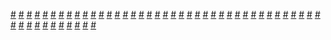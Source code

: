 <a href="https://houhuayuan.vip/%e8%b6%85%e5%b7%a8%e6%a0%b9%e4%bc%aa%e5%a8%98%e4%b9%9f%e6%83%b3%e5%bd%93%e5%a5%b3%e5%ad%a9%e5%ad%90-%e7%ac%ac%e5%85%ad%e5%8d%81%e7%ab%a0">#</a>   <a href="https://houhuayuan.vip/%e5%8f%98%e8%ba%ab%e8%90%9d%e8%8e%89%e7%9a%84%e8%bd%ae%e5%9b%9e%e5%8f%97%e8%99%90%e4%b9%8b%e6%97%85-%e7%ac%ac%e4%b8%89%e7%ab%a0">#</a>   <a href="https://houhuayuan.vip/%e5%ad%95%e5%a0%95%e7%9a%84%e9%ad%94%e5%a5%b3-%e7%ac%ac%e4%b8%80%e7%ab%a0">#</a>   <a href="https://houhuayuan.vip/%e5%8f%98%e8%ba%ab%e8%90%9d%e8%8e%89%e7%9a%84%e8%bd%ae%e5%9b%9e%e5%8f%97%e8%99%90%e4%b9%8b%e6%97%85-%e7%ac%ac%e4%ba%8c%e7%ab%a0">#</a>   <a href="https://houhuayuan.vip/%e8%b6%85%e5%b7%a8%e6%a0%b9%e4%bc%aa%e5%a8%98%e4%b9%9f%e6%83%b3%e5%bd%93%e5%a5%b3%e5%ad%a9%e5%ad%90-%e7%ac%ac%e4%ba%94%e5%8d%81%e4%b9%9d%e7%ab%a0">#</a>   <a href="https://houhuayuan.vip/%e5%8f%8d%e6%ad%a3%e4%b8%8d%e6%83%b3%e6%b4%bb%e4%ba%86%ef%bc%8c%e6%8d%a2%e7%a7%8d%e4%ba%ba%e7%94%9f%e8%af%95%e8%af%95-%e7%ac%ac%e4%b8%89%e7%ab%a0">#</a>   <a href="https://houhuayuan.vip/%e7%b2%be%e7%81%b5%e6%81%92%e4%b9%85%e8%bf%9c%ef%bc%8c%e4%b8%80%e5%8f%aa%e6%b0%b8%e6%b5%81%e4%bc%a0-%e7%ac%ac%e4%b8%80%e7%ab%a0">#</a>   <a href="https://houhuayuan.vip/%e5%b7%ab%e7%9b%bc%e7%9b%bc%e6%b4%9e%e6%88%bf%e8%8a%b1%e7%83%9b%e5%a4%9c">#</a>   <a href="https://houhuayuan.vip/%e4%b8%80%e8%a7%89%e9%86%92%e6%9d%a5%e5%8f%98%e6%88%90%e7%bd%91%e5%8f%8b%e7%9a%84%e7%8c%ab%e5%92%aa-%e7%ac%ac%e4%ba%8c%e7%ab%a0">#</a>   <a href="https://houhuayuan.vip/%e6%89%b6%e5%a5%b9%e5%b9%bb%e6%83%b3%e4%b8%96%e7%95%8c%e4%b9%8b%e5%a5%b3%e6%ad%a6%e7%a5%9e%e5%ad%a6%e9%99%a2-%e7%ac%ac%e5%85%ab%e7%ab%a0">#</a>   <a href="https://houhuayuan.vip/%e4%b8%9d%e8%a2%9c-%e7%ac%ac%e4%ba%8c%e7%ab%a0">#</a>   <a href="https://houhuayuan.vip/%e5%85%bd%e5%a8%98%e7%ba%aa%e5%85%83-%e7%ac%ac%e4%ba%94%e7%ab%a0">#</a>   <a href="https://houhuayuan.vip/%e5%8f%98%e8%a3%85%e7%9a%84%e5%8d%a7%e5%ba%95%e8%ad%a6%e8%8a%b1">#</a>   <a href="https://houhuayuan.vip/%e5%8f%98%e8%ba%ab%e8%90%9d%e8%8e%89%e7%9a%84%e8%bd%ae%e5%9b%9e%e5%8f%97%e8%99%90%e4%b9%8b%e6%97%85-%e7%ac%ac%e4%b8%80%e7%ab%a0">#</a>   <a href="https://houhuayuan.vip/astrisend-%e7%ac%ac%e4%b8%80%e7%ab%a0">#</a>   <a href="https://houhuayuan.vip/%e4%ba%8c%e6%ac%a1%e8%bd%ac%e7%94%9f%e5%8f%98%e6%88%90%e5%b7%a8%e4%b9%b3%e9%be%99%e5%a8%98%e4%b9%9f%e8%a6%81%e5%8a%aa%e5%8a%9b%e6%b4%bb%e4%b8%8b%e5%8e%bb-%e7%ac%ac%e4%ba%94%e7%ab%a0">#</a>   <a href="https://houhuayuan.vip/%e8%b6%85%e5%b7%a8%e6%a0%b9%e4%bc%aa%e5%a8%98%e4%b9%9f%e6%83%b3%e5%bd%93%e5%a5%b3%e5%ad%a9%e5%ad%90-%e7%ac%ac%e4%ba%94%e5%8d%81%e5%85%ab%e7%ab%a0">#</a>   <a href="https://houhuayuan.vip/%e5%8f%8d%e6%ad%a3%e4%b8%8d%e6%83%b3%e6%b4%bb%e4%ba%86%ef%bc%8c%e6%8d%a2%e7%a7%8d%e4%ba%ba%e7%94%9f%e8%af%95%e8%af%95-%e7%ac%ac%e4%ba%8c%e7%ab%a0">#</a>   <a href="https://houhuayuan.vip/%e5%8f%8d%e6%ad%a3%e4%b8%8d%e6%83%b3%e6%b4%bb%e4%ba%86%ef%bc%8c%e6%8d%a2%e7%a7%8d%e4%ba%ba%e7%94%9f%e8%af%95%e8%af%95-%e7%ac%ac%e4%b8%80%e7%ab%a0">#</a>   <a href="https://houhuayuan.vip/%e6%ac%a2%e8%bf%8e%e6%9d%a5%e5%88%b0%e5%ad%90%e5%ae%ab%e8%87%b3%e4%b8%8a%e7%9a%84%e4%b8%96%e7%95%8c-%e7%ac%ac%e4%ba%8c%e5%8d%81%e4%ba%8c%e7%ab%a0">#</a>   <a href="https://houhuayuan.vip/%e6%89%b6%e5%a5%b9%e5%b9%bb%e6%83%b3%e4%b8%96%e7%95%8c%e4%b9%8b%e5%a5%b3%e6%ad%a6%e7%a5%9e%e5%ad%a6%e9%99%a2-%e7%ac%ac%e4%b8%83%e7%ab%a0">#</a>   <a href="https://houhuayuan.vip/%e8%b6%85%e5%b7%a8%e6%a0%b9%e4%bc%aa%e5%a8%98%e4%b9%9f%e6%83%b3%e5%bd%93%e5%a5%b3%e5%ad%a9%e5%ad%90-%e7%ac%ac%e4%ba%94%e5%8d%81%e4%b8%83%e7%ab%a0">#</a>   <a href="https://houhuayuan.vip/%e9%9d%a2%e8%af%95%e5%a5%b3%e8%a3%85%e7%a7%98%e4%b9%a6">#</a>   <a href="https://houhuayuan.vip/%e9%bb%91%e4%b9%8b%e7%99%bd%e7%99%be%e5%90%88-%e7%ac%ac%e4%ba%8c%e7%ab%a0">#</a>   <a href="https://houhuayuan.vip/%e5%90%8d%e4%b8%ba%e5%a5%b3%e4%bb%86-%e7%ac%ac%e4%b8%80%e7%ab%a0">#</a>   <a href="https://houhuayuan.vip/%e4%b8%80%e8%a7%89%e9%86%92%e6%9d%a5%e5%8f%98%e6%88%90%e7%bd%91%e5%8f%8b%e7%9a%84%e7%8c%ab%e5%92%aa-%e7%ac%ac%e4%b8%80%e7%ab%a0">#</a>   <a href="https://houhuayuan.vip/%e8%b6%85%e5%b7%a8%e6%a0%b9%e4%bc%aa%e5%a8%98%e4%b9%9f%e6%83%b3%e5%bd%93%e5%a5%b3%e5%ad%a9%e5%ad%90-%e7%ac%ac%e4%ba%94%e5%8d%81%e5%85%ad%e7%ab%a0">#</a>   <a href="https://houhuayuan.vip/%e5%8f%98%e8%ba%ab%e7%a6%8f%e5%88%a9%e5%a7%ac-%e7%ac%ac%e4%b8%83%e7%ab%a0">#</a>   <a href="https://houhuayuan.vip/%e8%b6%85%e5%b7%a8%e6%a0%b9%e4%bc%aa%e5%a8%98%e4%b9%9f%e6%83%b3%e5%bd%93%e5%a5%b3%e5%ad%a9%e5%ad%90-%e7%ac%ac%e4%ba%94%e5%8d%81%e4%ba%94%e7%ab%a0">#</a>   <a href="https://houhuayuan.vip/%e9%bb%91%e4%b9%8b%e7%99%bd%e7%99%be%e5%90%88-%e7%ac%ac%e4%b8%80%e7%ab%a0">#</a>   <a href="https://houhuayuan.vip/%e6%89%b6%e5%a5%b9%e5%b9%bb%e6%83%b3%e4%b8%96%e7%95%8c%e4%b9%8b%e5%a5%b3%e6%ad%a6%e7%a5%9e%e5%ad%a6%e9%99%a2-%e7%ac%ac%e5%85%ad%e7%ab%a0">#</a>   <a href="https://houhuayuan.vip/%e4%b8%9d%e8%a2%9c-%e7%ac%ac%e4%b8%80%e7%ab%a0">#</a>   <a href="https://houhuayuan.vip/%e5%8f%98%e6%88%90%e8%87%ad%e7%94%b7%e4%ba%ba%e7%9a%84%e6%88%91%e6%83%b3%e8%a6%81%e5%8f%98%e5%9b%9e%e5%a5%b3%e5%ad%a9%e5%ad%90-%e7%ac%ac%e4%ba%8c%e7%ab%a0">#</a>   <a href="https://houhuayuan.vip/%e8%b6%85%e5%b7%a8%e6%a0%b9%e4%bc%aa%e5%a8%98%e4%b9%9f%e6%83%b3%e5%bd%93%e5%a5%b3%e5%ad%a9%e5%ad%90-%e7%ac%ac%e4%ba%94%e5%8d%81%e5%9b%9b%e7%ab%a0">#</a>   <a href="https://houhuayuan.vip/%e8%a7%82%e5%af%9f%e8%80%85%e6%97%a5%e5%bf%97-%e7%ac%ac%e4%b8%89%e7%ab%a0">#</a>   <a href="https://houhuayuan.vip/%e5%8f%98%e6%80%a7%e6%89%8b%e6%9c%af%e5%b7%a5%e4%bd%9c%e5%ae%a4-%e7%ac%ac%e4%b8%80%e7%ab%a0">#</a>   <a href="https://houhuayuan.vip/%e9%9c%87%e6%83%8a-%e6%88%91%e5%b1%85%e7%84%b6%e8%a2%ab%e6%8d%a1%e5%9b%9e%e6%9d%a5%e7%9a%84%e5%85%bd%e8%80%b3%e5%a8%98%e5%8f%98%e6%88%90%e8%82%89%e4%be%bf%e5%99%a8-%e7%ac%ac%e4%ba%94%e7%ab%a0">#</a>   <a href="https://houhuayuan.vip/%e8%b6%85%e5%b7%a8%e6%a0%b9%e4%bc%aa%e5%a8%98%e4%b9%9f%e6%83%b3%e5%bd%93%e5%a5%b3%e5%ad%a9%e5%ad%90-%e7%ac%ac%e4%ba%94%e5%8d%81%e4%b8%89%e7%ab%a0">#</a>   <a href="https://houhuayuan.vip/%e6%ac%a2%e8%bf%8e%e6%9d%a5%e5%88%b0%e5%ad%90%e5%ae%ab%e8%87%b3%e4%b8%8a%e7%9a%84%e4%b8%96%e7%95%8c-%e7%ac%ac%e4%ba%8c%e5%8d%81%e4%b8%80%e7%ab%a0">#</a>   <a href="https://houhuayuan.vip/%e5%8f%98%e6%88%90%e8%87%ad%e7%94%b7%e4%ba%ba%e7%9a%84%e6%88%91%e6%83%b3%e8%a6%81%e5%8f%98%e5%9b%9e%e5%a5%b3%e5%ad%a9%e5%ad%90-%e7%ac%ac%e4%b8%80%e7%ab%a0">#</a>   <a href="https://houhuayuan.vip/%e5%a5%b3%e4%ba%ba%e5%8f%aa%e4%bc%9a%e5%bd%b1%e5%93%8d%e6%88%91%e6%89%93%e7%89%8c%e7%9a%84%e9%80%9f%e5%ba%a6%ef%bc%8c%e9%99%a4%e9%9d%9e%e6%88%91%e4%b9%9f%e6%98%af%e7%be%8e%e5%b0%91%e5%a5%b3-%e7%ac%ac">#</a>   <a href="https://houhuayuan.vip/%e6%88%90%e4%b8%ba%e6%83%85%e8%b6%a3%e4%ba%ba%e5%81%b6%e5%90%8e%e7%9a%84%e7%94%9f%e6%b4%bb-%e7%ac%ac%e5%8d%81%e4%b8%83%e7%ab%a0">#</a>   <a href="https://houhuayuan.vip/%e7%88%b1%e4%bd%a0%e7%9a%84%e5%a4%9a%e5%b1%82%e7%9a%ae%e7%89%a9%e5%a5%b3%e5%8f%8b-%e7%ac%ac%e5%8d%81%e4%b8%80%e7%ab%a0">#</a>   <a href="https://houhuayuan.vip/%e5%ae%89%e5%bf%83%e5%85%ac%e4%b8%bb-%e7%ac%ac%e5%8d%81%e4%b9%9d%e7%ab%a0">#</a>   <a href="https://houhuayuan.vip/%e8%b6%85%e5%b7%a8%e6%a0%b9%e4%bc%aa%e5%a8%98%e4%b9%9f%e6%83%b3%e5%bd%93%e5%a5%b3%e5%ad%a9%e5%ad%90-%e7%ac%ac%e4%ba%94%e5%8d%81%e4%ba%8c%e7%ab%a0">#</a>   <a href="https://houhuayuan.vip/%e4%b8%98%e6%af%94%e7%89%b9%e7%9a%84%e6%b8%b8%e6%88%8f-%e7%ac%ac%e4%b8%89%e7%ab%a0">#</a>   <a href="https://houhuayuan.vip/%e9%bb%91%e8%89%b2%e7%b4%a7%e8%ba%ab%e8%a1%a3%e5%92%8c%e6%af%8d%e4%ba%b2%e7%9a%84%e7%88%b1-%e7%ac%ac%e4%b8%80%e8%87%b3%e5%85%ad%e7%ab%a0">#</a>   <a href="https://houhuayuan.vip/%e8%a7%82%e5%af%9f%e8%80%85%e6%97%a5%e5%bf%97-%e7%ac%ac%e4%ba%8c%e7%ab%a0">#</a>   <a href="https://houhuayuan.vip/%e8%b6%85%e5%b7%a8%e6%a0%b9%e4%bc%aa%e5%a8%98%e4%b9%9f%e6%83%b3%e5%bd%93%e5%a5%b3%e5%ad%a9%e5%ad%90-%e7%ac%ac%e4%ba%94%e5%8d%81%e4%b8%80%e7%ab%a0">#</a>   <a href="https://houhuayuan.vip/%e6%b0%b8%e5%88%ab%e4%ba%86%e6%88%91%e7%9a%84%e7%94%b7%e4%ba%ba%e7%94%9f%e6%b4%bb-%e7%ac%ac%e4%b8%80%e7%ab%a0">#</a>   